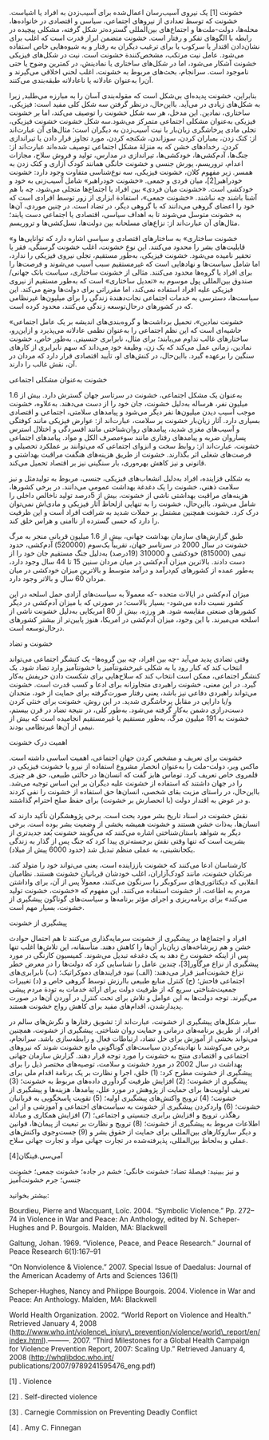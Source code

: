   خشونت [1] یک نیروی آسیب‌رسان اعمال‌شده برای آسیب‌زدن به افراد یا اشیاست. خشونت که توسط تعدادی از نیروهای اجتماعی، سیاسی و اقتصادی در خانواده‌ها، محله‌ها، دولت-ملت‌ها و اجتماع‌های بین‌المللی گسترده‌تر شکل گرفته، مشکلی پیچیده در رابطه با الگوهای تفکر و رفتار است. خشونت متضمن ابراز قدرت است که اغلب برای نشان‌دادن اقتدار یا سرکوب یا برای ترغیب دیگران به رفتار و به شیوه‌هایی خاص استفاده می‌شود. عامل نیت مرتکب، مشخص‌کنندة خشونت است. نیت در شکل‌های فیزیکی خشونت آشکار می‌شود، اما در شکل‌های ساختاری یا نمادینش، در کمترین وضوح یا حتی ناموجود است. سرانجام، بحث‌های مربوط به خشونت، اغلب لحنی اخلاقی می‌گیرند و آن‌را به‌عنوان عادلانه یا ناعادلانه طبقه‌بندی می‌کنند.

بنابراین، خشونت پدیده‌ای بی‌شکل است که مقوله‌بندی آسان را به مبارزه می‌طلبد, زیرا به شکل‌های زیادی در می‌آید. بااین‌حال، درنظر گرفتن سه شکل کلی مفید است: فیزیکی، ساختاری، نمادین. این مدخل، هر سه شکل خشونت را توصیف می‌کند، اما بر خشونت فیزیکی به‌‌عنوان مشکلی اجتماعی متمرکز می‌شود.سه شکل خشونت خشونت فیزیکی، تجلی مادی پرخاشگری زیان‌بار با نیت آسیب‌زدن به دیگران است؛ مثال‌های آن عبارت‌اند از: کتک زدن، بمباران کردن، سوزاندن، شکنجه کردن، مورد تجاوز قرار دادن یا تیراندازی کردن. رخدادهای خشن که به‌ منزلۀ مشکل اجتماعی توصیف شده‌اند عبارت‌اند از: جنگ‌ها، آدم‌کشی‌ها، خودکشی‌ها، تیراندازی در مدارس، تولید و فروش سلاح، مجازات اعدام، تروریسم، یورش جنسی و خشونت خانگی همانند کودک آزاری و کتک زدن به همسر. زیر مفهوم کلان، خشونت فیزیکی، سه نوع‌شناسی متفاوت وجود دارد: خشونت خودراهبر[2]، میان فردی و جمعی. «خشونت خودراهبر» شامل آسیب‌زنی به خود و خودکشی است. «خشونت میان فردی» بین افراد یا اجتماع‌ها متجلی می‌شود، چه با هم آشنا باشند چه نباشند. «خشونت جمعی»، استفادة ابزاری از زور توسط افرادی است که خود را اعضای گروهی می‌دانند که با گروهی دیگر، در تضاد است. در چنین موردی، آن‌ها به خشونت متوسل می‌شوند تا به اهداف سیاسی، اقتصادی یا اجتماعی دست یابند؛ مثال‌های آن عبارت‌اند از: نزاع‌های مسلحانه بین دولت‌ها، نسل‌کشی‌ها و تروریسم. 

«خشونت ساختاری» به ساختارهای اقتصادی و سیاسی اشاره دارد که توانایی‌ها و قابلیت‌های بشر را محدود می‌کنند. این نوع خشونت، اغلب خشونت گرسنگی، فقر یا تحقیر نامیده می‌شود. خشونت فیزیکی، به‌طور مستقیم، تجلی نیروی فیزیکی را ندارد، اما شامل سیاست‌ها و نهادهایی است که غیرمستقیم سبب آسیب می‌شوند و فرصت‌ها را برای افراد یا گروه‌ها محدود می‌کنند. مثالی از خشونت ساختاری، سیاست بانک جهانی/صندوق بین‌المللی پول موسوم به «تعدیل ساختاری» است که به‌طور مستقیم از نیروی فیزیکی علیه افراد استفاده نمی‌کند، اما مقرراتی برای دولت‌ها وضع می‌کند. این سیاست‌ها، دسترسی به خدمات اجتماعی نجات‌دهندة زندگی را برای میلیون‌ها غیرنظامی که در کشورهای درحال‌توسعه زندگی می‌کنند، محدود کرده است.

«خشونت نمادین»، تحمیل برداشت‌ها و گروه‌بندی‌های اندیشه بر یک عامل اجتماعی حاشیه‌ای است که این نظم اجتماعی را به‌عنوان نظمی عادلانه می‌پذیرد و ازاین‌رو، ساختارهای غالب تداوم می‌یابند؛ برای مثال، نابرابری جنسیتی. به‌طور خاص، خشونت نمادین، زمانی عمل می‌کند که یک زن، وظیفة خود می‌داند که سهم نابرابری از کارهای سنگین را برعهده گیرد. بااین‌حال، در کنش‌های او، تأیید اقتصادی قرار دارد که مردان در آن، نقش غالب را دارند.

خشونت به‌‌عنوان مشکلی اجتماعی

به‌عنوان یک مشکل اجتماعی، خشونت در سرتاسر جهان گسترش دارد. بیش از 1.6 میلیون نفر، هرساله به‌دلیل خشونت، جان خود را از دست می‌دهند. به‌علاوه، خشونت موجب آسیب دیدن میلیون‌ها نفر دیگر می‌شود و پیامدهای سلامتی، اجتماعی و اقتصادی بسیاری دارد. آثار زیان‌بار خشونت بر سلامت، عبارت‌اند از: عوارض فیزیکی مانند کوفتگی و آسیب‌های مغزی شدید، پیامدهای روان‌شناختی مانند افسردگی و اختلال استرس پساروان ضربه و پیامدهای رفتاری مانند سوءمصرف الکل و مواد. پیامدهای اجتماعی خشونت، عبارت‌اند از: روابط سخت و انزوای اجتماعی که می‌توانند بر عملکرد تحصیلی و فرصت‌های شغلی اثر بگذارند. خشونت از طریق هزینه‌های هنگفت مراقبت بهداشتی و قانونی و نیز کاهش بهره‌وری، بار سنگینی نیز بر اقتصاد تحمیل می‌کند.

به شکلی فزاینده، افراد به‌دلیل انشعاب‌های فیزیکی، جنسی، مربوط به تولیدمثل و نیز سلامت ذهنی، خشونت را یک دغدغة بهداشت عمومی می‌دانند. در برخی کشورها، هزینه‌های مراقبت بهداشتی ناشی از خشونت، بیش از 5درصد تولید ناخالص داخلی را شامل می‌شود. بااین‌حال، خشونت را به تنهایی ازلحاظ آثار فیزیکی و مادی‌اش نمی‌توان درک کرد. خشونت همچنین مشتمل بر حملات شدید به شرافت افراد است و این ظرفیت را دارد که حسی گسترده از ناامنی و هراس خلق کند.

طبق گزارش‌های سازمان بهداشت جهانی، بیش از 1.6 میلیون قربانی منجر به مرگ خشونت در سال 2000 در سرتاسر جهان، تقریباً یک‌سوم (520000) آدم‌کشی، حدود نیمی (815000) خودکشی و 310000 (19درصد) به‌دلیل جنگ مستقیم جان خود را از دست دادند. بالاترین میزان آدم‌کشی در میان مردان سنین 15 تا 44 سال وجود دارد، به‌طور عمده از کشورهای کم‌درآمد و درآمد متوسط و بالاترین میزان خودکشی در میان مردان 60 سال و بالاتر وجود دارد.

میزان آدم‌کشی در ایالات متحده -که معمولاً به سیاست‌های آزادی حمل اسلحه در این کشور نسبت داده می‌شود- بسیار بالاست؛ در صورتی‌ که با میزان آدم‌کشی در دیگر کشورهای صنعتی مقایسه شود. هر ورزه، بیش از 80 امریکایی به‌دلیل خشونت ناشی از اسلحه می‌میرند. با این وجود، میزان آدم‌کشی در امریکا، هنوز پایین‌تر از بیشتر کشورهای درحال‌توسعه است.

خشونت و تضاد

وقتی تضادی پدید می‌آید -چه بین افراد، چه بین گروه‌ها- یک کنشگر اجتماعی می‌تواند انتخاب کند که کنار رود یا به شکلی غیرخشونت­آمیز یا خشونت­آمیز وارد تضاد شود. یک کنشگر اجتماعی، ممکن است انتخاب کند که سلاح‌هایی برای شکست دادن حریفش به‌کار گیرد. در این معنی، خشونت راهبردی متجاوزانه برای ادعا و کسب قدرت است. خشونت می‌تواند راهبردی دفاعی نیز باشد، یعنی رفتار صورت‌گرفته برای حمایت از خود، متحدان و/یا دارایی در مقابل پرخاشگری شدید. در این روش، خشونت برای خنثی کردن دست‌درازی دشمن به‌کار گرفته می‌شود. به‌طور کلی، در نتیجة تضاد در قرن بیستم، خشونت به 191 میلیون مرگ، به‌طور مستقیم یا غیرمستقیم انجامیده است که بیش از نیمی از آن‌ها غیرنظامی بودند.

اهمیت درک خشونت

خشونت برای تعریف و مشخص کردن جهان اجتماعی، اهمیت اساسی داشته است. ماکس وبر، دولت-ملت را به‌‌عنوان انحصار مشروع استفاده از نیرو یا خشونت فیزیکی در قلمروی خاص تعریف کرد. توماس هابز گفت که انسان‌ها در حالتی طبیعی، حق هر چیزی را در جهان داشتند که استفاده از خشونت علیه دیگران بر این اساس توجیه می‌شد. بااین‌حال، در راستای مزیت بقای شخصی، انسان‌ها حق استفاده از خشونت را نفی کردند و در عوض به اقتدار دولت (با انحصارش بر خشونت) برای حفظ صلح احترام گذاشتند.

نقش خشونت در اسناد تاریخ بشر مورد بحث است. برخی پژوهشگران تأکید دارند که انسان‌ها، به‌ذات خشن هستند و خشونت همیشه بخشی از وضعیت بشر بوده است. برخی دیگر به شواهد باستان‌شناختی اشاره می‌کنند که می‌گویند خشونت بُعد جدیدتری از بشریت است که تنها وقتی نقش برجسته‌تری پیدا کرد که جنگ پس از گذار به زندگی یکجانشینی، به عملی منظم تبدیل شد (حدود 6000 پیش از میلاد).

کارشناسان ادعا می‌کنند که خشونت باززاینده است، یعنی می‌تواند خود را متولد کند. مرتکبان خشونت، مانند کودک‌آزاران، اغلب خودشان قربانیان خشونت هستند. نظامیان انقلابی که دیکتاتوری‌های سرکوبگر را سرنگون می‌کنند، معمولاً پس از آن، برای واداشتن مردم به اطاعت، از خشونت استفاده می‌کنند. این مفهوم که «خشونت، خشونت تولید می‌کند» برای برنامه‌ریزی و اجرای مؤثر برنامه‌ها و سیاست‌های گوناگون پیشگیری از خشونت، بسیار مهم است.

پیشگیری از خشونت

 افراد و اجتماع‌ها در پیشگیری از خشونت سرمایه‌گذاری می‌کنند تا هم احتمال حوادث خشن و هم زیرشاخه‌های زیان‌بار ‌آن‌ها را کاهش دهند. متأسفانه، این تلاش‌ها اغلب تنها پس از اینکه خشونت رخ دهد به یک دغدغه تبدیل می‌شوند. کمیسیون کارنگی در مورد پیشگیری از نزاع مرگ­آور[3]، چندین عامل را شناسایی کرد که دولت‌ها را در معرض خطر نزاع خشونت‌آمیز قرار می‌دهند: (الف) نبود فرایندهای دموکراتیک؛ (ب) نابرابری‌های اجتماعی فاحش؛ (ج) کنترل منابع طبیعی باارزش توسط گروهی خاص و (د) تغییرات جمعیت‌شناختی سریع که از ظرفیت دولت برای ارائة خدمات به تودة مردم پیشی می‌گیرند. توجه دولت‌ها به این عوامل و تلاش برای تحت کنترل در آوردن آن‌ها در صورت پدیدارشدن، اقدام‌های مفید برای کاهش رواج خشونت هستند.

سایر شکل‌های پیشگیری از خشونت، عبارت‌اند از: تشویق رفتارها و نگرش‌های سالم در افراد، از طریق برنامه‌های درمانی و حمایت روان شناختی. پیشگیری از خشونت، همچنین می‌تواند بخشی از آموزش برای حل تضاد، ارتباطات فعال و رابطه‌سازی باشد. سرانجام، برخی می‌کوشند با نهادینه‌کردن سیاست‌های گوناگونی مانع خشونت شوند که نیروهای اجتماعی و اقتصادی منتج به خشونت را مورد توجه قرار دهند. گزارش سازمان جهانی بهداشت در سال 2002 در مورد خشونت و سلامت، توصیه‌های مختصر ذیل را برای پیشگیری از خشونت مطرح کرد: (1) خلق، اجرا و نظارت بر یک برنامة اقدام ملی برای پیشگیری از خشونت؛ (2) افزایش ظرفیت گردآوری داده‌های مربوط به خشونت؛ (3) تعریف اولویت‌ها برای حمایت از پژوهش در مورد علل، پیامدها، هزینه‌ها و پیشگیری از خشونت؛ (4) ترویج واکنش‌های پیشگیری اولیه؛ (5) تقویت پاسخگویی به قربانیان خشونت؛ (6) واردکردن پیشگیری از خشونت به سیاست‌های اجتماعی و آموزشی و از این رهگذر، ترویج و افزایش برابری جنسیتی و اجتماعی؛ (7) افزایش همکاری و مبادلة اطلاعات مربوط به پیشگیری از خشونت؛ (8) ترویج و نظارت بر تبعیت از پیمان‌ها، قوانین و دیگر سازوکارهای بین‌المللی برای حمایت از حقوق بشر و (9) جست‌وجوی واکنش‌های عملی و به‌لحاظ بین‌المللی، پذیرفته‌شده در تجارت جهانی مواد و تجارت جهانی سلاح.

 آمی‌سی.‌فینگان[4]

و نیز ببینید: فیصلۀ تضاد؛ خشونت خانگی؛ خشم در جاده؛ خشونت جمعی؛ خشونت جنسی؛ جرم خشونت‌آمیز

بیشتر بخوانید:

Bourdieu, Pierre and Wacquant, Loïc. 2004. “Symbolic Violence.” Pp. 272–74 in Violence in War and Peace: An Anthology, edited by N. Scheper-Hughes and P. Bourgois. Malden, MA: Blackwell

Galtung, Johan. 1969. “Violence, Peace, and Peace Research.” Journal of Peace Research 6(1):167–91

“On Nonviolence & Violence.” 2007. Special Issue of Daedalus: Journal of the American Academy of Arts and Sciences 136(1)

Scheper-Hughes, Nancy and Philippe Bourgois. 2004. Violence in War and Peace: An Anthology. Malden, MA: Blackwell

 World Health Organization. 2002. “World Report on Violence and Health.” Retrieved January 4, 2008 (http://www.who.int/violence\_injury\_prevention/violence/world\_report/en/index.html).———. 2007. “Third Milestones for a Global Health Campaign for Violence Prevention Report, 2007: Scaling Up.” Retrieved January 4, 2008 (http://whqlibdoc.who.int/ publications/2007/9789241595476\_eng.pdf)

[1] . Violence

 [2] . Self-directed violence

[3] . Carnegie Commission on Preventing Deadly Conflict

[4] . Amy C. Finnegan

 

 

 

 